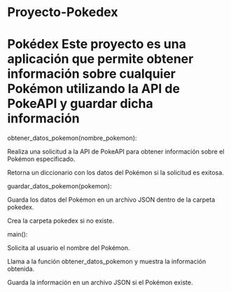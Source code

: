 # Proyecto-Pokedex
# Pokédex Este proyecto es una aplicación que permite obtener información sobre cualquier Pokémon utilizando la API de PokeAPI y guardar dicha información

obtener_datos_pokemon(nombre_pokemon):

Realiza una solicitud a la API de PokeAPI para obtener información sobre el Pokémon especificado.

Retorna un diccionario con los datos del Pokémon si la solicitud es exitosa.

guardar_datos_pokemon(pokemon):

Guarda los datos del Pokémon en un archivo JSON dentro de la carpeta pokedex.

Crea la carpeta pokedex si no existe.

main():

Solicita al usuario el nombre del Pokémon.

Llama a la función obtener_datos_pokemon y muestra la información obtenida.

Guarda la información en un archivo JSON si el Pokémon existe.
